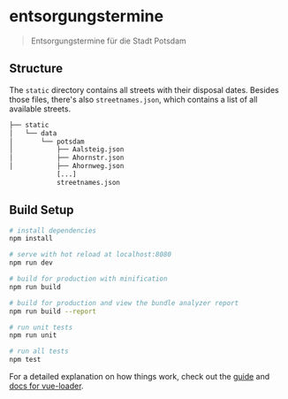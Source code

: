 # entsorgungstermine

> Entsorgungstermine für die Stadt Potsdam

## Structure
The `static` directory contains all streets with their disposal dates. Besides those files, there's also `streetnames.json`, which contains a list of all available streets.
``` bash
├── static
│   └── data
│       └── potsdam
│           ├── Aalsteig.json
│           ├── Ahornstr.json
│           ├── Ahornweg.json
            [...]
            streetnames.json
```

## Build Setup

``` bash
# install dependencies
npm install

# serve with hot reload at localhost:8080
npm run dev

# build for production with minification
npm run build

# build for production and view the bundle analyzer report
npm run build --report

# run unit tests
npm run unit

# run all tests
npm test
```

For a detailed explanation on how things work, check out the [guide](http://vuejs-templates.github.io/webpack/) and [docs for vue-loader](http://vuejs.github.io/vue-loader).
